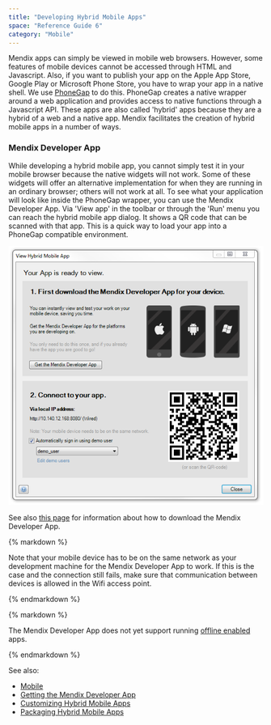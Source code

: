 ```yaml
---
title: "Developing Hybrid Mobile Apps"
space: "Reference Guide 6"
category: "Mobile"
---
```



Mendix apps can simply be viewed in mobile web browsers. However, some features of mobile devices cannot be accessed through HTML and Javascript. Also, if you want to publish your app on the Apple App Store, Google Play or Microsoft Phone Store, you have to wrap your app in a native shell. We use [PhoneGap](http://phonegap.com/) to do this. PhoneGap creates a native wrapper around a web application and provides access to native functions through a Javascript API. These apps are also called 'hybrid' apps because they are a hybrid of a web and a native app. Mendix facilitates the creation of hybrid mobile apps in a number of ways.

### Mendix Developer App

While developing a hybrid mobile app, you cannot simply test it in your mobile browser because the native widgets will not work. Some of these widgets will offer an alternative implementation for when they are running in an ordinary browser; others will not work at all. To see what your application will look like inside the PhoneGap wrapper, you can use the Mendix Developer App. Via 'View app' in the toolbar or through the 'Run' menu you can reach the hybrid mobile app dialog. It shows a QR code that can be scanned with that app. This is a quick way to load your app into a PhoneGap compatible environment.

![](attachments/16714059/16844055.png)

See also [this page](/refguide6/getting-the-mendix-developer-app) for information about how to download the Mendix Developer App.

<div class="alert alert-warning">{% markdown %}

Note that your mobile device has to be on the same network as your development machine for the Mendix Developer App to work. If this is the case and the connection still fails, make sure that communication between devices is allowed in the Wifi access point.

{% endmarkdown %}</div><div class="alert alert-warning">{% markdown %}

The Mendix Developer App does not yet support running [offline enabled](/refguide6/offline) apps.

{% endmarkdown %}</div>

See also:

*   [Mobile](/refguide6/mobile)
*   [Getting the Mendix Developer App](/refguide6/getting-the-mendix-developer-app)
*   [Customizing Hybrid Mobile Apps](/refguide6/customizing-hybrid-mobile-apps)
*   [Packaging Hybrid Mobile Apps](/refguide6/packaging-hybrid-mobile-apps)

